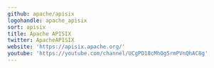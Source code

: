 ```yaml
---
github: apache/apisix
logohandle: apache_apisix
sort: apisix
title: Apache APISIX
twitter: ApacheAPISIX
website: 'https://apisix.apache.org/'
youtube: 'https://youtube.com/channel/UCgPD18cMhOg5rmPVnQhAC8g'
---
```

